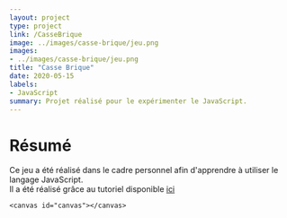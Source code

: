 ```yaml
---
layout: project
type: project
link: /CasseBrique
image: ../images/casse-brique/jeu.png
images:
- ../images/casse-brique/jeu.png
title: "Casse Brique"
date: 2020-05-15
labels:
- JavaScript
summary: Projet réalisé pour le expérimenter le JavaScript.
---
```


# Résumé

Ce jeu a été réalisé dans le cadre personnel afin d'apprendre à utiliser le langage JavaScript.  
Il a été réalisé grâce au tutoriel disponible [ici](https://developer.mozilla.org/en-US/docs/Games/Tutorials/2D_Breakout_game_pure_JavaScript)

<div class="invmobile">
  <link rel="stylesheet" type="text/css" href="https://www.jeanlaurent.me/miniRPG/css/style.css" />
  <!--[if lt IE 9]><script type="text/javascript" src="https://www.jeanlaurent.me/miniRPG/js/excanvas.compiled.js"></script><![endif]-->
  <script type="text/javascript" src="https://www.jeanlaurent.me/miniRPG/js/json2.js"></script>
  <script type="text/javascript" src="https://www.jeanlaurent.me/miniRPG/js/oXHR.js"></script>
  <script type="text/javascript" src="https://www.jeanlaurent.me/miniRPG/js/classes/Tileset.js"></script>
  <script type="text/javascript" src="https://www.jeanlaurent.me/miniRPG/js/classes/Map.js"></script>
  <script type="text/javascript" src="https://www.jeanlaurent.me/miniRPG/js/classes/Personnage.js"></script>
  <script type="text/javascript" src="https://www.jeanlaurent.me/miniRPG/js/rpg.js"></script>

	<canvas id="canvas"></canvas>
</div>

